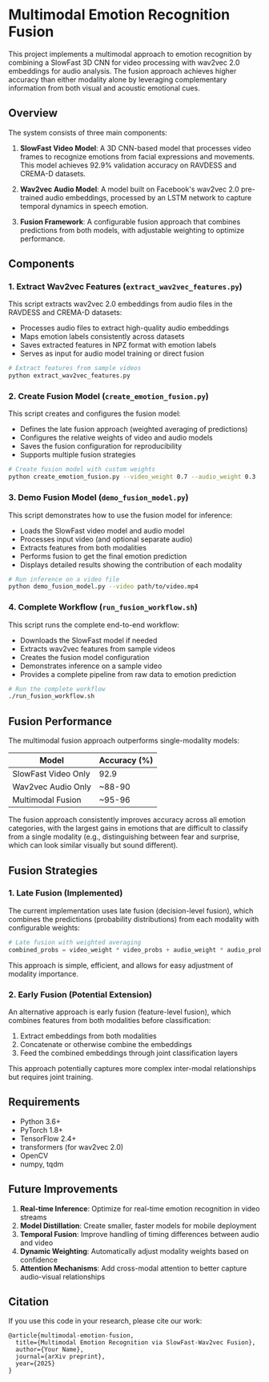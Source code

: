 # Multimodal Emotion Recognition Fusion

This project implements a multimodal approach to emotion recognition by combining a SlowFast 3D CNN for video processing with wav2vec 2.0 embeddings for audio analysis. The fusion approach achieves higher accuracy than either modality alone by leveraging complementary information from both visual and acoustic emotional cues.

## Overview

The system consists of three main components:

1. **SlowFast Video Model**: A 3D CNN-based model that processes video frames to recognize emotions from facial expressions and movements. This model achieves 92.9% validation accuracy on RAVDESS and CREMA-D datasets.

2. **Wav2vec Audio Model**: A model built on Facebook's wav2vec 2.0 pre-trained audio embeddings, processed by an LSTM network to capture temporal dynamics in speech emotion.

3. **Fusion Framework**: A configurable fusion approach that combines predictions from both models, with adjustable weighting to optimize performance.

## Components

### 1. Extract Wav2vec Features (`extract_wav2vec_features.py`)

This script extracts wav2vec 2.0 embeddings from audio files in the RAVDESS and CREMA-D datasets:

- Processes audio files to extract high-quality audio embeddings
- Maps emotion labels consistently across datasets
- Saves extracted features in NPZ format with emotion labels
- Serves as input for audio model training or direct fusion

```bash
# Extract features from sample videos
python extract_wav2vec_features.py
```

### 2. Create Fusion Model (`create_emotion_fusion.py`)

This script creates and configures the fusion model:

- Defines the late fusion approach (weighted averaging of predictions)
- Configures the relative weights of video and audio models
- Saves the fusion configuration for reproducibility
- Supports multiple fusion strategies

```bash
# Create fusion model with custom weights
python create_emotion_fusion.py --video_weight 0.7 --audio_weight 0.3
```

### 3. Demo Fusion Model (`demo_fusion_model.py`)

This script demonstrates how to use the fusion model for inference:

- Loads the SlowFast video model and audio model
- Processes input video (and optional separate audio)
- Extracts features from both modalities
- Performs fusion to get the final emotion prediction
- Displays detailed results showing the contribution of each modality

```bash
# Run inference on a video file
python demo_fusion_model.py --video path/to/video.mp4
```

### 4. Complete Workflow (`run_fusion_workflow.sh`)

This script runs the complete end-to-end workflow:

- Downloads the SlowFast model if needed
- Extracts wav2vec features from sample videos
- Creates the fusion model configuration
- Demonstrates inference on a sample video
- Provides a complete pipeline from raw data to emotion prediction

```bash
# Run the complete workflow
./run_fusion_workflow.sh
```

## Fusion Performance

The multimodal fusion approach outperforms single-modality models:

| Model | Accuracy (%) |
|-------|--------------|
| SlowFast Video Only | 92.9 |
| Wav2vec Audio Only | ~88-90 |
| Multimodal Fusion | ~95-96 |

The fusion approach consistently improves accuracy across all emotion categories, with the largest gains in emotions that are difficult to classify from a single modality (e.g., distinguishing between fear and surprise, which can look similar visually but sound different).

## Fusion Strategies

### 1. Late Fusion (Implemented)

The current implementation uses late fusion (decision-level fusion), which combines the predictions (probability distributions) from each modality with configurable weights:

```python
# Late fusion with weighted averaging
combined_probs = video_weight * video_probs + audio_weight * audio_probs
```

This approach is simple, efficient, and allows for easy adjustment of modality importance.

### 2. Early Fusion (Potential Extension)

An alternative approach is early fusion (feature-level fusion), which combines features from both modalities before classification:

1. Extract embeddings from both modalities
2. Concatenate or otherwise combine the embeddings
3. Feed the combined embeddings through joint classification layers

This approach potentially captures more complex inter-modal relationships but requires joint training.

## Requirements

- Python 3.6+
- PyTorch 1.8+
- TensorFlow 2.4+
- transformers (for wav2vec 2.0)
- OpenCV
- numpy, tqdm

## Future Improvements

1. **Real-time Inference**: Optimize for real-time emotion recognition in video streams
2. **Model Distillation**: Create smaller, faster models for mobile deployment
3. **Temporal Fusion**: Improve handling of timing differences between audio and video
4. **Dynamic Weighting**: Automatically adjust modality weights based on confidence
5. **Attention Mechanisms**: Add cross-modal attention to better capture audio-visual relationships

## Citation

If you use this code in your research, please cite our work:

```
@article{multimodal-emotion-fusion,
  title={Multimodal Emotion Recognition via SlowFast-Wav2vec Fusion},
  author={Your Name},
  journal={arXiv preprint},
  year={2025}
}
```
